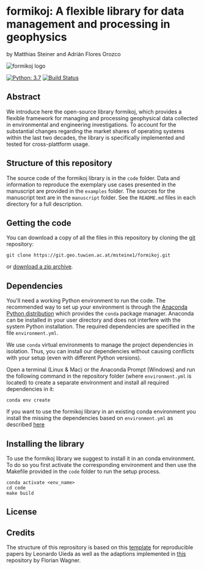 # formikoj: A flexible library for data management and processing in geophysics

by
Matthias Steiner and Adrián Flores Orozco


![formikoj logo](../media/logo/formikoj_logo.svg "formikoj logo")

[![Python: 3.7](https://img.shields.io/badge/Python-3.7-blue.svg)](#)
[![Build Status](https://travis-ci.org/GeorgiosGoniotakis/python-hierarchy.svg?branch=master)](https://travis-ci.org/GeorgiosGoniotakis/python-hierarchy)

## Abstract

We introduce here the open-source library formikoj, which provides a flexible 
framework for managing and processing geophysical data collected in 
environmental and engineering investigations. To account for the substantial 
changes regarding the market shares of operating systems within the last two 
decades, the library is specifically implemented and tested for 
cross-plattform usage.

## Structure of this repository

The source code of the formikoj library is in the `code` folder.
Data and information to reproduce the exemplary use cases presented in the 
manuscript are provided in the `examples` folder. 
The sources for the manuscript text are in  the `manuscript` folder.
See the `README.md` files in each directory for a full description.

## Getting the code

You can download a copy of all the files in this repository by cloning the
[git](https://git-scm.com/) repository:

    git clone https://git.geo.tuwien.ac.at/msteine1/formikoj.git

or [download a zip archive](https://git.geo.tuwien.ac.at/msteine1/formikoj/archive/main.zip).

## Dependencies

You'll need a working Python environment to run the code.
The recommended way to set up your environment is through the
[Anaconda Python distribution](https://www.anaconda.com/download/) which
provides the `conda` package manager.
Anaconda can be installed in your user directory and does not interfere with
the system Python installation.
The required dependencies are specified in the file `environment.yml`.

We use `conda` virtual environments to manage the project dependencies in
isolation.
Thus, you can install our dependencies without causing conflicts with your
setup (even with different Python versions).

Open a terminal (Linux & Mac) or the Anaconda Prompt (Windows) and run the 
following command in the repository folder (where `environment.yml`
is located) to create a separate environment and install all required
dependencies in it:

    conda env create
    
If you want to use the formikoj library in an existing conda environment
you install the missing the dependencies based on `environment.yml` as
described [here](https://docs.conda.io/projects/conda/en/latest/user-guide/tasks/manage-environments.html?highlight=prune#updating-an-environment)

## Installing the library

To use the formikoj library we suggest to install it in an conda 
environment. To do so you first activate the corresponding environment and then
use the Makefile provided in the `code` folder to run the setup process.

    conda activate <env_name>
    cd code
    make build

## License

## Credits

The structure of this reprository is based on this [template](https://github.com/pinga-lab/paper-template/blob/master/README.md) 
for reproducible papers by Leonardo Uieda as well as the adaptions implemented
in [this](https://github.com/florian-wagner/four-phase-inversion) repository by 
Florian Wagner.
